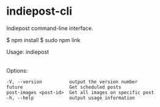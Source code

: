 # indiepost-cli
Indiepost command-line interface.

$ npm install
$ sudo npm link

  Usage: indiepost <option>
  
  Options:

    -V, --version          output the version number
    future                 Get scheduled posts
    post-images <post-id>  Get all images on specific post
    -h, --help             output usage information
